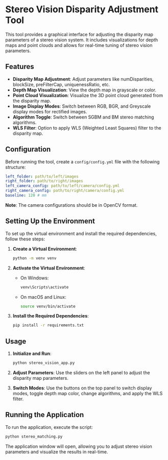 
# Stereo Vision Disparity Adjustment Tool

This tool provides a graphical interface for adjusting the disparity map parameters of a stereo vision system. It includes visualizations for depth maps and point clouds and allows for real-time tuning of stereo vision parameters.

## Features

- **Disparity Map Adjustment**: Adjust parameters like numDisparities, blockSize, preFilterCap, uniquenessRatio, etc.
- **Depth Map Visualization**: View the depth map in grayscale or color.
- **Point Cloud Visualization**: Visualize the 3D point cloud generated from the disparity map.
- **Image Display Modes**: Switch between RGB, BGR, and Greyscale display modes for rectified images.
- **Algorithm Toggle**: Switch between SGBM and BM stereo matching algorithms.
- **WLS Filter**: Option to apply WLS (Weighted Least Squares) filter to the disparity map.

## Configuration

Before running the tool, create a `config/config.yml` file with the following structure:

```yaml
left_folder: path/to/left/images
right_folder: path/to/right/images
left_camera_config: path/to/left/camera/config.yml
right_camera_config: path/to/right/camera/config.yml
baseline: 120 # mm
```

**Note**: The camera configurations should be in OpenCV format.

## Setting Up the Environment

To set up the virtual environment and install the required dependencies, follow these steps:

1. **Create a Virtual Environment**:

    ```bash
    python -m venv venv
    ```

2. **Activate the Virtual Environment**:
    - On Windows:

        ```bash
        venv\Scripts\activate
        ```

    - On macOS and Linux:

        ```bash
        source venv/bin/activate
        ```

3. **Install the Required Dependencies**:

    ```bash
    pip install -r requirements.txt
    ```

## Usage

1. **Initialize and Run**:

    ```bash
    python stereo_vision_app.py
    ```

2. **Adjust Parameters**: Use the sliders on the left panel to adjust the disparity map parameters.
3. **Switch Modes**: Use the buttons on the top panel to switch display modes, toggle depth map color, change algorithms, and apply the WLS filter.

## Running the Application

To run the application, execute the script:

```bash
python stereo_matching.py
```

The application window will open, allowing you to adjust stereo vision parameters and visualize the results in real-time.
